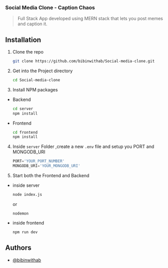 
### Social Media Clone - Caption Chaos

>Full Stack App developed using MERN stack that lets you post memes and caption it.

## Installation

1. Clone the repo
   ```sh
   git clone https://github.com/bibinwithab/Social-media-clone.git
   ```

2. Get into the Project directory
     ```sh
     cd Social-media-clone
     ```

3. Install NPM packages

- Backend
   ```sh
   cd server
   npm install
   ```
- Frontend
   ```sh
   cd frontend
   npm install
   ```
4. Inside `server` Folder ,create a new `.env` file and setup you PORT and MONGODB_URI
   ```js
   PORT='YOUR_PORT_NUMBER' 
   MONGODB_URI='YOUR_MONGODB_URI'
   ```
5. Start both the Frontend and Backend
- inside server
   ```sh
   node index.js
   ```
   or
   ```
   nodemon
   ```
- inside frontend
   ```sh
   npm run dev
   ```
## Authors

- [@bibinwithab](https://www.github.com/bibinwithab)

